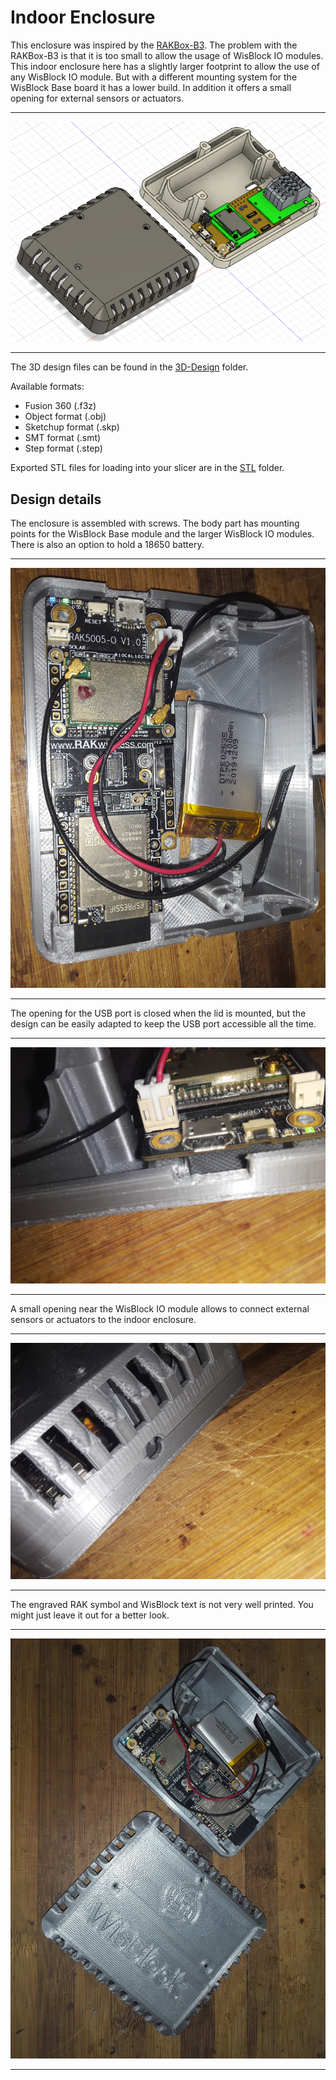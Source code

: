 # Indoor Enclosure
This enclosure was inspired by the [RAKBox-B3](https://docs.rakwireless.com/Product-Categories/Accessories/RAKBox-B3). The problem with the RAKBox-B3 is that it is too small to allow the usage of WisBlock IO modules.      
This indoor enclosure here has a slightly larger footprint to allow the use of any WisBlock IO module. But with a different mounting system for the WisBlock Base board it has a lower build. In addition it offers a small opening for external sensors or actuators.  

----

![Overview](../../assets/indoor-environment-overview.png)

----

The 3D design files can be found in the [3D-Design](./3D-Design) folder.    

Available formats:  
- Fusion 360 (.f3z)
- Object format (.obj)
- Sketchup format (.skp)
- SMT format (.smt)
- Step format (.step)    

Exported STL files for loading into your slicer are in the [STL](./STL) folder.

## Design details
The enclosure is assembled with screws. The body part has mounting points for the WisBlock Base module and the larger WisBlock IO modules.     
There is also an option to hold a 18650 battery.  

----

![Overview](../../assets/indoor-environment-assy.jpg)

----

The opening for the USB port is closed when the lid is mounted, but the design can be easily adapted to keep the USB port accessible all the time.

----

![Overview](../../assets/indoor-environment-usb.jpg)

----

A small opening near the WisBlock IO module allows to connect external sensors or actuators to the indoor enclosure.  

----

![Overview](../../assets/indoor-environment-wires.jpg)

----

The engraved RAK symbol and WisBlock text is not very well printed. You might just leave it out for a better look.

----

![Overview](../../assets/indoor-environment-overview.jpg)

----

  

